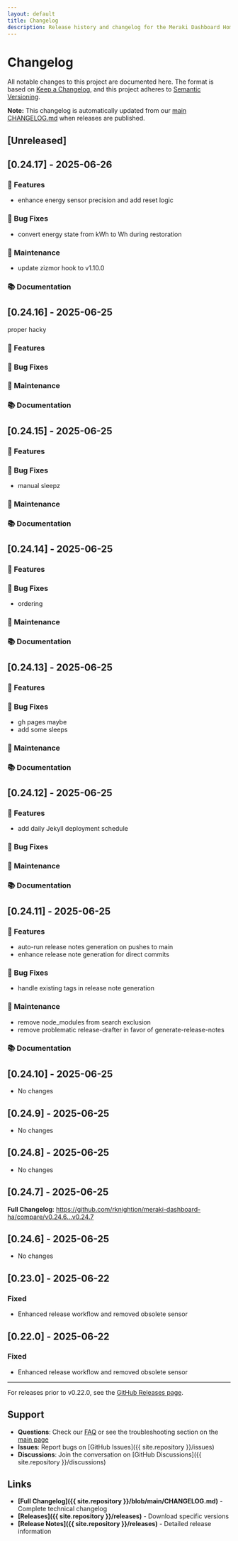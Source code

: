 ```yaml
---
layout: default
title: Changelog
description: Release history and changelog for the Meraki Dashboard Home Assistant Integration
---
```


# Changelog

All notable changes to this project are documented here. The format is based on [Keep a Changelog](https://keepachangelog.com/en/1.0.0/), and this project adheres to [Semantic Versioning](https://semver.org/spec/v2.0.0.html).

<div class="alert alert-info" role="alert">
  <i class="bi bi-info-circle me-2"></i>
  <strong>Note:</strong> This changelog is automatically updated from our <a href="{{ site.repository }}/blob/main/CHANGELOG.md">main CHANGELOG.md</a> when releases are published.
</div>


## [Unreleased]


## [0.24.17] - 2025-06-26

### 🚀 Features
- enhance energy sensor precision and add reset logic
### 🐛 Bug Fixes
- convert energy state from kWh to Wh during restoration
### 🧰 Maintenance
- update zizmor hook to v1.10.0
### 📚 Documentation

## [0.24.16] - 2025-06-25

proper hacky
### 🚀 Features
### 🐛 Bug Fixes
### 🧰 Maintenance
### 📚 Documentation

## [0.24.15] - 2025-06-25

### 🚀 Features
### 🐛 Bug Fixes
- manual sleepz
### 🧰 Maintenance
### 📚 Documentation

## [0.24.14] - 2025-06-25

### 🚀 Features
### 🐛 Bug Fixes
- ordering
### 🧰 Maintenance
### 📚 Documentation

## [0.24.13] - 2025-06-25

### 🚀 Features
### 🐛 Bug Fixes
- gh pages maybe
- add some sleeps
### 🧰 Maintenance
### 📚 Documentation

## [0.24.12] - 2025-06-25

### 🚀 Features
- add daily Jekyll deployment schedule
### 🐛 Bug Fixes
### 🧰 Maintenance
### 📚 Documentation

## [0.24.11] - 2025-06-25

### 🚀 Features
- auto-run release notes generation on pushes to main
- enhance release note generation for direct commits
### 🐛 Bug Fixes
- handle existing tags in release note generation
### 🧰 Maintenance
- remove node_modules from search exclusion
- remove problematic release-drafter in favor of generate-release-notes
### 📚 Documentation

## [0.24.10] - 2025-06-25

* No changes

## [0.24.9] - 2025-06-25

* No changes

## [0.24.8] - 2025-06-25

* No changes

## [0.24.7] - 2025-06-25

**Full Changelog**: https://github.com/rknightion/meraki-dashboard-ha/compare/v0.24.6...v0.24.7

## [0.24.6] - 2025-06-25

* No changes

## [0.23.0] - 2025-06-22

### Fixed
- Enhanced release workflow and removed obsolete sensor

## [0.22.0] - 2025-06-22

### Fixed
- Enhanced release workflow and removed obsolete sensor

---

For releases prior to v0.22.0, see the [GitHub Releases page](https://github.com/rknightion/meraki-dashboard-ha/releases).
## Support

- **Questions**: Check our [FAQ](faq) or see the troubleshooting section on the [main page](/)
- **Issues**: Report bugs on [GitHub Issues]({{ site.repository }}/issues)
- **Discussions**: Join the conversation on [GitHub Discussions]({{ site.repository }}/discussions)

## Links

- **[Full Changelog]({{ site.repository }}/blob/main/CHANGELOG.md)** - Complete technical changelog
- **[Releases]({{ site.repository }}/releases)** - Download specific versions
- **[Release Notes]({{ site.repository }}/releases)** - Detailed release information
